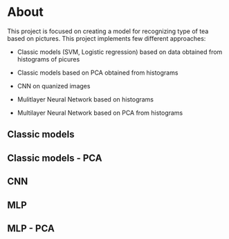 # About

This project is focused on creating a model for recognizing type of tea based on pictures. This project implements few different approaches:

* Classic models (SVM, Logistic regression) based on data obtained from histograms of picures

* Classic models based on PCA obtained from histograms

* CNN on quanized images

* Mulitlayer Neural Network based on histograms

* Multilayer Neural Network based on PCA from histograms

## Classic models


## Classic models - PCA


## CNN


## MLP


## MLP - PCA


